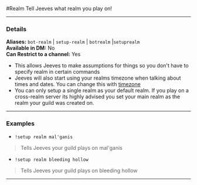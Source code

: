 #Realm
Tell Jeeves what realm you play on!

***
### Details
**Aliases:** `bot-realm` | `setup-realm` | `botrealm` |`setuprealm`   
**Available in DM:** No   
**Can Restrict to a channel:** Yes

* This allows Jeeves to make assumptions for things so you don't have to specify realm in certain commands
* Jeeves will also start using your realms timezone when talking about times and dates.
You can change this with [timezone](/commands/setup/timezone)
* You can only setup a single realm as your default realm.
If you play on a cross-realm server its highly advised you set your main realm as the realm your guild was created on.
***
### Examples

* `!setup realm mal'ganis`
>Tells Jeeves your guild plays on mal'ganis
* `!setup realm bleeding hollow`
>Tells Jeeves your guild plays on bleeding hollow
***

